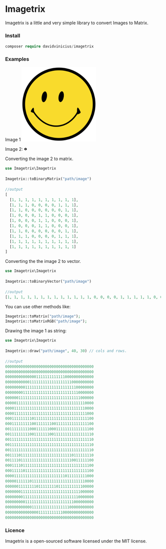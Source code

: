 # Imagetrix
Imagetrix is a little and very simple library to convert Images to Matrix.

### Install
```php
composer require davidvinicius/imagetrix
```

### Examples
[exampleImage2]: https://raw.githubusercontent.com/DavidVinicius/imagetrix/master/image2.png "Image of example 2. A little circle."

[exampleImage1]: https://raw.githubusercontent.com/DavidVinicius/imagetrix/master/image.png "Image of example. Smile"


Image 1  ![alt text][exampleImage1]

Image 2: ![alt text][exampleImage2]

Converting the image 2 to matrix.
```php
use Imagetrix\Imagetrix

Imagetrix::toBinaryMatrix("path/image")

//output
[
  [1, 1, 1, 1, 1, 1, 1, 1, 1, 1],
  [1, 1, 1, 0, 0, 0, 0, 1, 1, 1],
  [1, 1, 0, 0, 0, 0, 0, 0, 1, 1],
  [1, 0, 0, 0, 1, 1, 0, 0, 0, 1],
  [1, 0, 0, 0, 1, 1, 0, 0, 0, 1],
  [1, 0, 0, 0, 1, 1, 0, 0, 0, 1],
  [1, 1, 0, 0, 0, 0, 0, 0, 1, 1],
  [1, 1, 1, 0, 0, 0, 0, 1, 1, 1],
  [1, 1, 1, 1, 1, 1, 1, 1, 1, 1],
  [1, 1, 1, 1, 1, 1, 1, 1, 1, 1]
]
```

Converting the the image 2 to vector.
```php
use Imagetrix\Imagetrix

Imagetrix::toBinaryVector("path/image")

//output
[1, 1, 1, 1, 1, 1, 1, 1, 1, 1, 1, 1, 1, 0, 0, 0, 0, 1, 1, 1, 1, 1, 0, 0, 0, 0, 0, 0, 1, 1, 1, 0, 0, 0, 1, 1, 0, 0, 0, 1, 1, 0, 0, 0, 1, 1, 0, 0, 0, 1, 1, 0, 0, 0, 1, 1, 0, 0, 0, 1, 1, 1, 0, 0, 0, 0, 0, 0, 1, 1, 1, 1, 1, 0, 0, 0, 0, 1, 1, 1, 1, 1, 1, 1, 1, 1, 1, 1, 1, 1, 1, 1, 1, 1, 1, 1, 1, 1, 1, 1]
```

You can use other methods like:
```php
Imagetrix::toMatrix("path/image");
Imagetrix::toMatrixRGB("path/image");
```

Drawing the image 1 as string:
```php
use Imagetrix\Imagetrix

Imagetrix::draw("path/image", 40, 30) // cols and rows.

//output
0000000000000000000000000000000000000000
0000000000000000000000000000000000000000
0000000000000011111111111110000000000000
0000000000011111111111111111110000000000
0000000001111111111111111111111100000000
0000000011111111111111111111111110000000
0000001111111111111111111111111111000000
0000011111111111111111111111111111110000
0000111111111111111111111111111111110000
0000111111111111111111111111111111111000
0001111111110111111111111111111111111100
0001111111110011111110011111111111111100
0011111111100011111100011111111111111100
0011111111100111111100111111111111111110
0011111111111111111111111111111111111110
0011111111111111111111111111111111111110
0011111111111111111111111111111111111110
0011110111111111111111111111110111111110
0011110111111111111111111111110011111100
0001111011111111111111111111111111111100
0001111101111111111111111111111111111100
0000111111111111111111111110111111111000
0000011111101111111111111111111111110000
0000001111111101111111101111111111100000
0000000111111111111111111111111111000000
0000000011111111111111111111111110000000
0000000001111111111111111111111000000000
0000000000001111111111111111100000000000
0000000000000001111111111100000000000000
0000000000000000000000000000000000000000
```
### Licence
Imagetrix is a open-sourced software licensed under the MIT license.